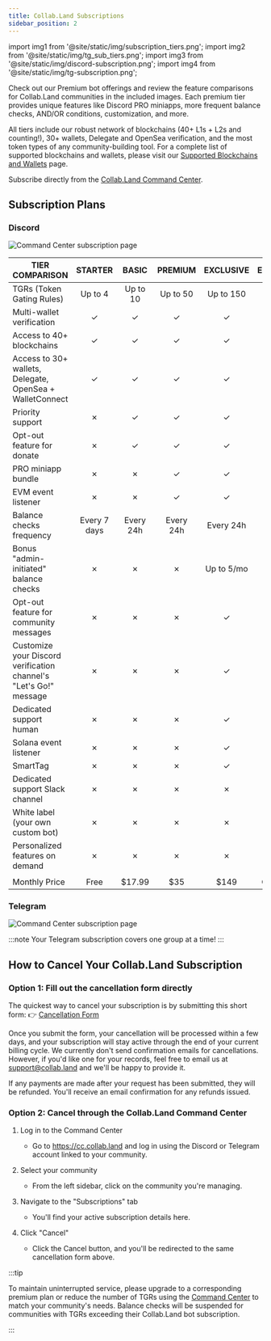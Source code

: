 ```yaml
---
title: Collab.Land Subscriptions
sidebar_position: 2
---
```


import img1 from '@site/static/img/subscription_tiers.png';
import img2 from '@site/static/img/tg_sub_tiers.png';
import img3 from '@site/static/img/discord-subscription.png';
import img4 from '@site/static/img/tg-subscription.png';

Check out our Premium bot offerings and review the feature comparisons for Collab.Land communities in the included images. Each premium tier provides unique features like Discord PRO miniapps, more frequent balance checks, AND/OR conditions, customization, and more.

All tiers include our robust network of blockchains (40+ L1s + L2s and counting!), 30+ wallets, Delegate and OpenSea verification, and the most token types of any community-building tool. For a complete list of supported blockchains and wallets, please visit our [Supported Blockchains and Wallets](/help-docs/key-features/supported-blockchains-wallets) page.

Subscribe directly from the [Collab.Land Command Center](https://cc.collab.land).


## Subscription Plans

### Discord

<div class="text--center">
  <img src={img3} alt="Command Center subscription page" />
</div>


| **TIER COMPARISON**                                                                                         | **STARTER** | **BASIC**  | **PREMIUM** | **EXCLUSIVE** | **ENTERPRISE** |
|-------------------------------------------------------------------------------------------------------------|:-----------:|:----------:|:-----------:|:-------------:|:--------------:|
| TGRs (Token Gating Rules)                                                                                   |  Up to 4    |  Up to 10  |  Up to 50   |   Up to 150   |   Unlimited    |
| Multi-wallet verification                                                                                    |      ✓      |      ✓     |      ✓      |       ✓       |       ✓        |
| Access to 40+ blockchains                                                                                    |      ✓      |      ✓     |      ✓      |       ✓       |       ✓        |
| Access to 30+ wallets, Delegate, OpenSea + WalletConnect                                                     |      ✓      |      ✓     |      ✓      |       ✓       |       ✓        |
| Priority support                                                                                             |      ✗      |      ✓     |      ✓      |       ✓       |       ✓        |
| Opt-out feature for donate                                                                                    |      ✗      |      ✓     |      ✓      |       ✓       |       ✓        |
| PRO miniapp bundle                                                                                           |      ✗      |      ✗     |      ✓      |       ✓       |       ✓        |
| EVM event listener                                                                                           |      ✗      |      ✗     |      ✓      |       ✓       |       ✓        |
| Balance checks frequency                                                                                     | Every 7 days| Every 24h  | Every 24h   |    Every 24h  |    Every 24h   |
| Bonus "admin-initiated" balance checks                                                                       |      ✗      |      ✗     |     ✗       |   Up to 5/mo  |  Upon Request  |
| Opt-out feature for community messages                                                                        |      ✗      |      ✗     |      ✗      |       ✓       |       ✓        |
| Customize your Discord verification channel's "Let's Go!" message                                            |      ✗      |      ✗     |      ✗      |       ✓       |       ✓        |
| Dedicated support human                                                                                      |      ✗      |      ✗     |      ✗      |       ✓       |       ✓        |
| Solana event listener                                                                                        |      ✗      |      ✗     |      ✗      |       ✓       |       ✓        |
| SmartTag                                                                                                     |      ✗      |      ✗     |      ✗      |       ✓       |       ✓        |
| Dedicated support Slack channel                                                                              |      ✗      |      ✗     |      ✗      |       ✗       |       ✓        |
| White label (your own custom bot)                                                                            |      ✗      |      ✗     |      ✗      |       ✗       |       ✓        |
| Personalized features on demand                                                                              |      ✗      |      ✗     |      ✗      |       ✗       |       ✓        |
|                                                                                                              |             |            |             |               |                |
| Monthly Price                                                                                               |   Free      |   $17.99      |     $35     |     $149      |   Contact us   |

### Telegram

<div class="text--center">
  <img src={img4} alt="Command Center subscription page" />
</div>

:::note
Your Telegram subscription covers one group at a time!
:::

## How to Cancel Your Collab.Land Subscription

### Option 1: Fill out the cancellation form directly
The quickest way to cancel your subscription is by submitting this short form:
👉 [Cancellation Form](https://docs.google.com/forms/d/e/1FAIpQLSeqWhlHa4ULZto3Oaf9x4gmtNq1k-SntWPpX3yh8JA3Di996Q/viewform)

Once you submit the form, your cancellation will be processed within a few days, and your subscription will stay active through the end of your current billing cycle. We currently don't send confirmation emails for cancellations. However, if you'd like one for your records, feel free to email us at support@collab.land and we'll be happy to provide it.

If any payments are made after your request has been submitted, they will be refunded. You'll receive an email confirmation for any refunds issued.

### Option 2: Cancel through the Collab.Land Command Center

1. Log in to the Command Center
   - Go to https://cc.collab.land and log in using the Discord or Telegram account linked to your community.

2. Select your community
   - From the left sidebar, click on the community you're managing.

3. Navigate to the "Subscriptions" tab
   - You'll find your active subscription details here.

4. Click "Cancel"
   - Click the Cancel button, and you'll be redirected to the same cancellation form above.

:::tip

To maintain uninterrupted service, please upgrade to a corresponding premium plan or reduce the number of TGRs using the [Command Center](https://cc.collab.land) to match your community's needs. Balance checks will be suspended for communities with TGRs exceeding their Collab.Land bot subscription.

:::
